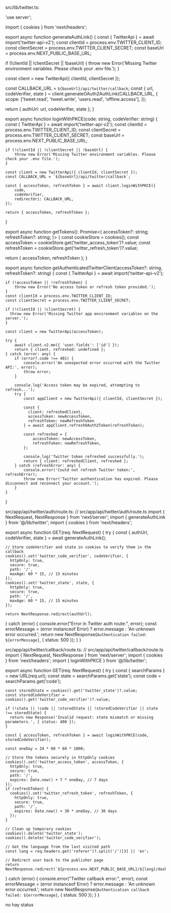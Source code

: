 src/lib/twitter.ts:

'use server';

import { cookies } from 'next/headers';

export async function generateAuthLink() {
  const { TwitterApi } = await import('twitter-api-v2');
  const clientId = process.env.TWITTER_CLIENT_ID;
  const clientSecret = process.env.TWITTER_CLIENT_SECRET;
  const baseUrl = process.env.NEXT_PUBLIC_BASE_URL;

  if (!clientId || !clientSecret || !baseUrl) {
    throw new Error('Missing Twitter environment variables. Please check your .env file.');
  }

  const client = new TwitterApi({ clientId, clientSecret });
  
  const CALLBACK_URL = `${baseUrl}/api/twitter/callback`;
  const { url, codeVerifier, state } = client.generateOAuth2AuthLink(CALLBACK_URL, {
    scope: ['tweet.read', 'tweet.write', 'users.read', 'offline.access'],
  });

  return { authUrl: url, codeVerifier, state };
}

export async function loginWithPKCE(code: string, codeVerifier: string) {
    const { TwitterApi } = await import('twitter-api-v2');
    const clientId = process.env.TWITTER_CLIENT_ID;
    const clientSecret = process.env.TWITTER_CLIENT_SECRET;
    const baseUrl = process.env.NEXT_PUBLIC_BASE_URL;

    if (!clientId || !clientSecret || !baseUrl) {
        throw new Error('Missing Twitter environment variables. Please check your .env file.');
    }

    const client = new TwitterApi({ clientId, clientSecret });
    const CALLBACK_URL = `${baseUrl}/api/twitter/callback`;

    const { accessToken, refreshToken } = await client.loginWithPKCE({
        code,
        codeVerifier,
        redirectUri: CALLBACK_URL,
    });

    return { accessToken, refreshToken };
}


export async function getTokens(): Promise<{ accessToken?: string; refreshToken?: string; }> {
  const cookieStore = cookies();
  const accessToken = cookieStore.get('twitter_access_token')?.value;
  const refreshToken = cookieStore.get('twitter_refresh_token')?.value;

  return { accessToken, refreshToken };
}

export async function getAuthenticatedTwitterClient(accessToken?: string, refreshToken?: string) {
    const { TwitterApi } = await import('twitter-api-v2');

    if (!accessToken || !refreshToken) {
        throw new Error('No access token or refresh token provided.');
    }
    const clientId = process.env.TWITTER_CLIENT_ID;
    const clientSecret = process.env.TWITTER_CLIENT_SECRET;

    if (!clientId || !clientSecret) {
      throw new Error('Missing Twitter app environment variables on the server.');
    }

    const client = new TwitterApi(accessToken);

    try {
        await client.v2.me({ 'user.fields': ['id'] });
        return { client, refreshed: undefined };
    } catch (error: any) {
        if (error?.code !== 401) {
            console.error('An unexpected error occurred with the Twitter API:', error);
            throw error;
        }

        console.log('Access token may be expired, attempting to refresh...');
        try {
            const appClient = new TwitterApi({ clientId, clientSecret });
            
            const {
              client: refreshedClient,
              accessToken: newAccessToken,
              refreshToken: newRefreshToken
            } = await appClient.refreshOAuth2Token(refreshToken);

            const refreshed = {
                accessToken: newAccessToken,
                refreshToken: newRefreshToken,
            };
            
            console.log('Twitter token refreshed successfully.');
            return { client: refreshedClient, refreshed };
        } catch (refreshError: any) {
            console.error('Could not refresh Twitter token:', refreshError);
            throw new Error('Twitter authentication has expired. Please disconnect and reconnect your account.');
        }
    }
}

src/app/api/twitter/auth/route.ts:
// src/app/api/twitter/auth/route.ts
import { NextRequest, NextResponse } from 'next/server';
import { generateAuthLink } from '@/lib/twitter';
import { cookies } from 'next/headers';

export async function GET(req: NextRequest) {
  try {
    const { authUrl, codeVerifier, state } = await generateAuthLink();
    
    // Store codeVerifier and state in cookies to verify them in the callback
    cookies().set('twitter_code_verifier', codeVerifier, {
      httpOnly: true,
      secure: true,
      path: '/',
      maxAge: 60 * 15, // 15 minutes
    });
    cookies().set('twitter_state', state, {
      httpOnly: true,
      secure: true,
      path: '/',
      maxAge: 60 * 15, // 15 minutes
    });

    return NextResponse.redirect(authUrl);

  } catch (error) {
    console.error("Error in Twitter auth route:", error);
    const errorMessage = (error instanceof Error) ? error.message : 'An unknown error occurred.';
    return new NextResponse(`Authentication failed: ${errorMessage}`, { status: 500 });
  }
}

src/app/api/twitter/callback/route.ts:
// src/app/api/twitter/callback/route.ts
import { NextRequest, NextResponse } from 'next/server';
import { cookies } from 'next/headers';
import { loginWithPKCE } from '@/lib/twitter';

export async function GET(req: NextRequest) {
  try {
    const { searchParams } = new URL(req.url);
    const state = searchParams.get('state');
    const code = searchParams.get('code');

    const storedState = cookies().get('twitter_state')?.value;
    const storedCodeVerifier = cookies().get('twitter_code_verifier')?.value;

    if (!state || !code || !storedState || !storedCodeVerifier || state !== storedState) {
      return new Response('Invalid request: state mismatch or missing parameters.', { status: 400 });
    }

    const { accessToken, refreshToken } = await loginWithPKCE(code, storedCodeVerifier);

    const oneDay = 24 * 60 * 60 * 1000;
    
    // Store the tokens securely in httpOnly cookies
    cookies().set('twitter_access_token', accessToken, {
      httpOnly: true,
      secure: true,
      path: '/',
      expires: Date.now() + 7 * oneDay, // 7 days
    });
    if (refreshToken) {
      cookies().set('twitter_refresh_token', refreshToken, {
        httpOnly: true,
        secure: true,
        path: '/',
        expires: Date.now() + 30 * oneDay, // 30 days
      });
    }

    // Clean up temporary cookies
    cookies().delete('twitter_state');
    cookies().delete('twitter_code_verifier');
    
    // Get the language from the last visited path
    const lang = req.headers.get('referer')?.split('/')[3] || 'en';

    // Redirect user back to the publisher page
    return NextResponse.redirect(`${process.env.NEXT_PUBLIC_BASE_URL}/${lang}/dashboard/publisher`);
  
  } catch (error) {
    console.error("Twitter callback error:", error);
    const errorMessage = (error instanceof Error) ? error.message : 'An unknown error occurred.';
    return new NextResponse(`Authentication callback failed: ${errorMessage}`, { status: 500 });
  }
}

no hay status
